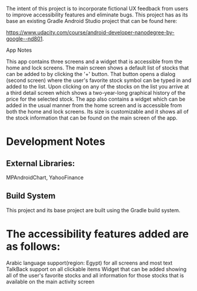 The intent of this project is to incorporate fictional UX feedback from users to improve accessibility features and eliminate bugs. This project has as its base an existing Gradle Android Studio project that can be found here:

https://www.udacity.com/course/android-developer-nanodegree-by-google--nd801.

App Notes

This app contains three screens and a widget that is accessible from the home and lock screens. The main screen shows a default list of stocks that can be added to by clicking the '+' button. That button opens a dialog (second screen) where the user's favorite stock symbol can be typed in and added to the list. Upon clicking on any of the stocks on the list you arrive at a third detail screen which shows a two-year-long graphical history of the price for the selected stock. The app also contains a widget which can be added in the usual manner from the home screen and is accessible from both the home and lock screens. Its size is customizable and it shows all of the stock information that can be found on the main screen of the app.

# Development Notes

## External Libraries:

MPAndroidChart,
YahooFinance

## Build System

This project and its base project are built using the Gradle build system.

# The accessibility features added are as follows:

Arabic language support(region: Egypt) for all screens and most text
TalkBack support on all clickable items
Widget that can be added showing all of the user's favorite stocks and all information for those stocks that is available on the main activity screen


